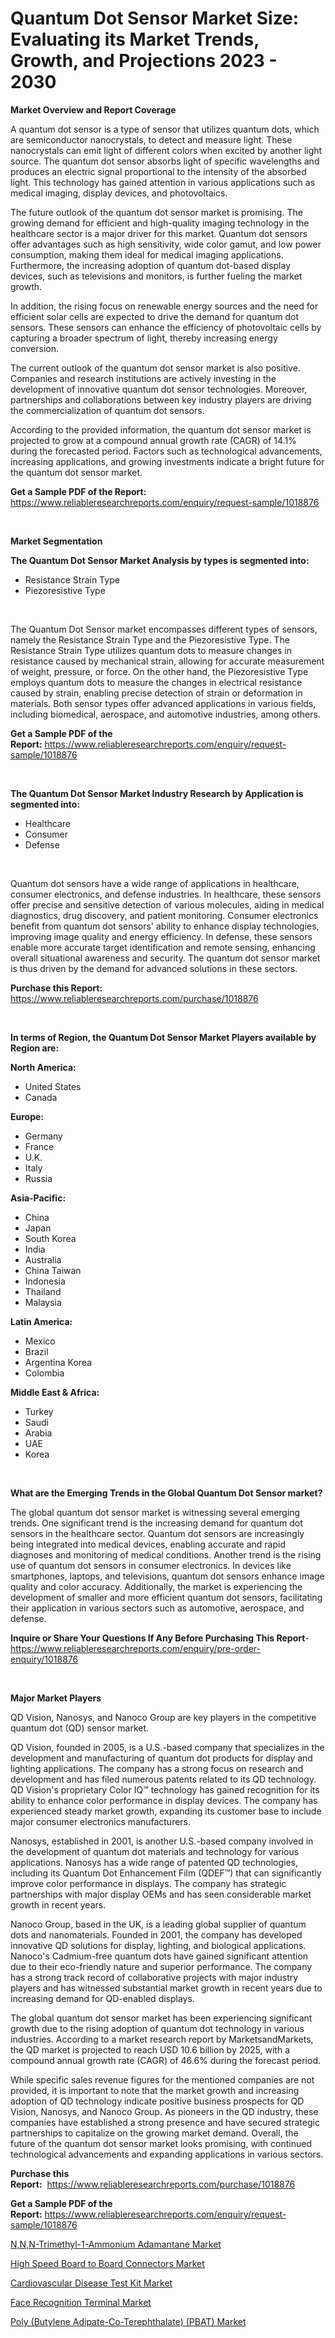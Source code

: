 <p><h1>Quantum Dot Sensor Market Size: Evaluating its Market Trends, Growth, and Projections 2023 - 2030</h1></p><p><strong>Market Overview and Report Coverage</strong></p>
<p><p>A quantum dot sensor is a type of sensor that utilizes quantum dots, which are semiconductor nanocrystals, to detect and measure light. These nanocrystals can emit light of different colors when excited by another light source. The quantum dot sensor absorbs light of specific wavelengths and produces an electric signal proportional to the intensity of the absorbed light. This technology has gained attention in various applications such as medical imaging, display devices, and photovoltaics.</p><p>The future outlook of the quantum dot sensor market is promising. The growing demand for efficient and high-quality imaging technology in the healthcare sector is a major driver for this market. Quantum dot sensors offer advantages such as high sensitivity, wide color gamut, and low power consumption, making them ideal for medical imaging applications. Furthermore, the increasing adoption of quantum dot-based display devices, such as televisions and monitors, is further fueling the market growth.</p><p>In addition, the rising focus on renewable energy sources and the need for efficient solar cells are expected to drive the demand for quantum dot sensors. These sensors can enhance the efficiency of photovoltaic cells by capturing a broader spectrum of light, thereby increasing energy conversion.</p><p>The current outlook of the quantum dot sensor market is also positive. Companies and research institutions are actively investing in the development of innovative quantum dot sensor technologies. Moreover, partnerships and collaborations between key industry players are driving the commercialization of quantum dot sensors.</p><p>According to the provided information, the quantum dot sensor market is projected to grow at a compound annual growth rate (CAGR) of 14.1% during the forecasted period. Factors such as technological advancements, increasing applications, and growing investments indicate a bright future for the quantum dot sensor market.</p></p>
<p><strong>Get a Sample PDF of the Report:</strong> <a href="https://www.reliableresearchreports.com/enquiry/request-sample/1018876">https://www.reliableresearchreports.com/enquiry/request-sample/1018876</a></p>
<p>&nbsp;</p>
<p><strong>Market Segmentation</strong></p>
<p><strong>The Quantum Dot Sensor Market Analysis by types is segmented into:</strong></p>
<p><ul><li>Resistance Strain Type</li><li>Piezoresistive Type</li></ul></p>
<p>&nbsp;</p>
<p><p>The Quantum Dot Sensor market encompasses different types of sensors, namely the Resistance Strain Type and the Piezoresistive Type. The Resistance Strain Type utilizes quantum dots to measure changes in resistance caused by mechanical strain, allowing for accurate measurement of weight, pressure, or force. On the other hand, the Piezoresistive Type employs quantum dots to measure the changes in electrical resistance caused by strain, enabling precise detection of strain or deformation in materials. Both sensor types offer advanced applications in various fields, including biomedical, aerospace, and automotive industries, among others.</p></p>
<p><strong>Get a Sample PDF of the Report:</strong>&nbsp;<a href="https://www.reliableresearchreports.com/enquiry/request-sample/1018876">https://www.reliableresearchreports.com/enquiry/request-sample/1018876</a></p>
<p>&nbsp;</p>
<p><strong>The Quantum Dot Sensor Market Industry Research by Application is segmented into:</strong></p>
<p><ul><li>Healthcare</li><li>Consumer</li><li>Defense</li></ul></p>
<p>&nbsp;</p>
<p><p>Quantum dot sensors have a wide range of applications in healthcare, consumer electronics, and defense industries. In healthcare, these sensors offer precise and sensitive detection of various molecules, aiding in medical diagnostics, drug discovery, and patient monitoring. Consumer electronics benefit from quantum dot sensors' ability to enhance display technologies, improving image quality and energy efficiency. In defense, these sensors enable more accurate target identification and remote sensing, enhancing overall situational awareness and security. The quantum dot sensor market is thus driven by the demand for advanced solutions in these sectors.</p></p>
<p><strong>Purchase this Report:</strong>&nbsp; <a href="https://www.reliableresearchreports.com/purchase/1018876">https://www.reliableresearchreports.com/purchase/1018876</a></p>
<p>&nbsp;</p>
<p><strong>In terms of Region, the Quantum Dot Sensor Market Players available by Region are:</strong></p>
<p>
    <p> <strong> North America: </strong>
        <ul>
            <li>United States</li>
            <li>Canada</li>
        </ul>
        </p> 
    <p> <strong> Europe: </strong>
        <ul>
            <li>Germany</li>
            <li>France</li>
            <li>U.K.</li>
            <li>Italy</li>
            <li>Russia</li>
        </ul>
        </p> 
    <p> <strong> Asia-Pacific: </strong>
        <ul>
            <li>China</li>
            <li>Japan</li>
            <li>South Korea</li>
            <li>India</li>
            <li>Australia</li>
            <li>China Taiwan</li>
            <li>Indonesia</li>
            <li>Thailand</li>
            <li>Malaysia</li>
        </ul>
        </p> 
    <p> <strong> Latin America: </strong>
        <ul>
            <li>Mexico</li>
            <li>Brazil</li>
            <li>Argentina Korea</li>
            <li>Colombia</li>
        </ul>
        </p> 
    <p> <strong> Middle East & Africa: </strong>
        <ul>
            <li>Turkey</li>
            <li>Saudi</li>
            <li>Arabia</li>
            <li>UAE</li>
            <li>Korea</li>
        </ul>
    </p>
    </p>
<p>&nbsp;</p>
<p><strong>What are the Emerging Trends in the Global Quantum Dot Sensor market?</strong></p>
<p><p>The global quantum dot sensor market is witnessing several emerging trends. One significant trend is the increasing demand for quantum dot sensors in the healthcare sector. Quantum dot sensors are increasingly being integrated into medical devices, enabling accurate and rapid diagnoses and monitoring of medical conditions. Another trend is the rising use of quantum dot sensors in consumer electronics. In devices like smartphones, laptops, and televisions, quantum dot sensors enhance image quality and color accuracy. Additionally, the market is experiencing the development of smaller and more efficient quantum dot sensors, facilitating their application in various sectors such as automotive, aerospace, and defense.</p></p>
<p><strong>Inquire or Share Your Questions If Any Before Purchasing This Report</strong>- <a href="https://www.reliableresearchreports.com/enquiry/pre-order-enquiry/1018876">https://www.reliableresearchreports.com/enquiry/pre-order-enquiry/1018876</a></p>
<p>&nbsp;</p>
<p><strong>Major Market Players</strong></p>
<p><p>QD Vision, Nanosys, and Nanoco Group are key players in the competitive quantum dot (QD) sensor market. </p><p>QD Vision, founded in 2005, is a U.S.-based company that specializes in the development and manufacturing of quantum dot products for display and lighting applications. The company has a strong focus on research and development and has filed numerous patents related to its QD technology. QD Vision's proprietary Color IQ™ technology has gained recognition for its ability to enhance color performance in display devices. The company has experienced steady market growth, expanding its customer base to include major consumer electronics manufacturers. </p><p>Nanosys, established in 2001, is another U.S.-based company involved in the development of quantum dot materials and technology for various applications. Nanosys has a wide range of patented QD technologies, including its Quantum Dot Enhancement Film (QDEF™) that can significantly improve color performance in displays. The company has strategic partnerships with major display OEMs and has seen considerable market growth in recent years. </p><p>Nanoco Group, based in the UK, is a leading global supplier of quantum dots and nanomaterials. Founded in 2001, the company has developed innovative QD solutions for display, lighting, and biological applications. Nanoco's Cadmium-free quantum dots have gained significant attention due to their eco-friendly nature and superior performance. The company has a strong track record of collaborative projects with major industry players and has witnessed substantial market growth in recent years due to increasing demand for QD-enabled displays. </p><p>The global quantum dot sensor market has been experiencing significant growth due to the rising adoption of quantum dot technology in various industries. According to a market research report by MarketsandMarkets, the QD market is projected to reach USD 10.6 billion by 2025, with a compound annual growth rate (CAGR) of 46.6% during the forecast period.</p><p>While specific sales revenue figures for the mentioned companies are not provided, it is important to note that the market growth and increasing adoption of QD technology indicate positive business prospects for QD Vision, Nanosys, and Nanoco Group. As pioneers in the QD industry, these companies have established a strong presence and have secured strategic partnerships to capitalize on the growing market demand. Overall, the future of the quantum dot sensor market looks promising, with continued technological advancements and expanding applications in various sectors.</p></p>
<p><strong>Purchase this Report:</strong>&nbsp;&nbsp;<a href="https://www.reliableresearchreports.com/purchase/1018876">https://www.reliableresearchreports.com/purchase/1018876</a></p>
<p></p>
<p><strong>Get a Sample PDF of the Report:</strong>&nbsp;<a href="https://www.reliableresearchreports.com/enquiry/request-sample/1018876">https://www.reliableresearchreports.com/enquiry/request-sample/1018876</a></p>
<p><p><a href="https://issuu.com/reportprime-2/docs/nnn-trimethyl-1-ammonium-adamantane-market-size-20?fr=xKAE9_zU1NQ">N,N,N-Trimethyl-1-Ammonium Adamantane Market</a></p><p><a href="https://www.linkedin.com/pulse/high-speed-board-connectors-market-share-amp-new-trends-analysis-bgwuf/">High Speed Board to Board Connectors Market</a></p><p><a href="https://www.reportprime.com/cardiovascular-disease-test-kit-r10128">Cardiovascular Disease Test Kit Market</a></p><p><a href="https://www.linkedin.com/pulse/face-recognition-terminal-market-insights-players-forecast-byerf/">Face Recognition Terminal Market</a></p><p><a href="https://issuu.com/reportprime-2/docs/poly-butylene-adipate-co-terephthalate-pbat-market?fr=xKAE9_zU1NQ">Poly (Butylene Adipate-Co-Terephthalate) (PBAT) Market</a></p></p>
